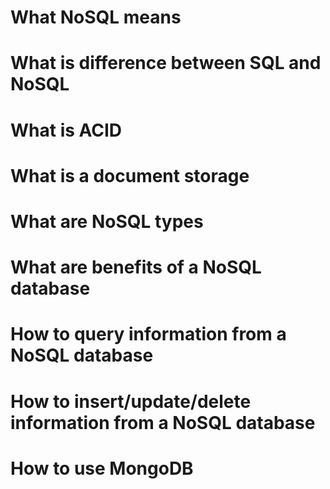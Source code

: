 # What NoSQL means
# What is difference between SQL and NoSQL
# What is ACID
# What is a document storage
# What are NoSQL types
# What are benefits of a NoSQL database
# How to query information from a NoSQL database
# How to insert/update/delete information from a NoSQL database
# How to use MongoDB
